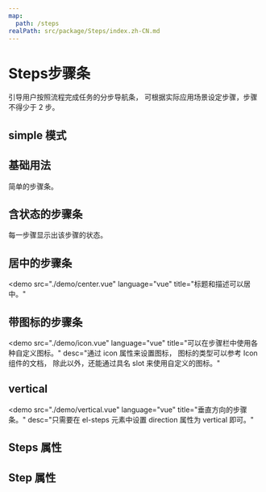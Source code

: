 ```yaml
---
map:
  path: /steps
realPath: src/package/Steps/index.zh-CN.md
---
```


# Steps步骤条

引导用户按照流程完成任务的分步导航条， 可根据实际应用场景设定步骤，步骤不得少于 2 步。

## simple 模式

<demo src="./demo/simple.vue"
  language="vue"
  desc="设置simple 属性即可实现, wait 是未完成状态，sucess 为完成状态">
</demo>

## 基础用法

简单的步骤条。

<demo src="./demo/basic.vue"
  language="vue"
  desc="设置 active 属性，接受一个 Number，表明步骤的 index，从 0 开始。 需要定宽的步骤条时，设置 space 属性即可，它接受 Number， 单位为 px， 如果不设置，则为自适应。 设置 finish-status 属性可以改变已经完成的步骤的状态">
</demo>

## 含状态的步骤条

每一步骤显示出该步骤的状态。

<demo src="./demo/status.vue"
  language="vue"
  desc="也可以使用 `title` 具名插槽，可以用`slot` 的方式来取代属性的设置， 在本文档最后的列表中有所有的插槽可供参考.">
</demo>

## 居中的步骤条

<demo src="./demo/center.vue"
  language="vue"
  title="标题和描述可以居中。"
  >
</demo>

## 带图标的步骤条

<demo src="./demo/icon.vue"
  language="vue"
  title="可以在步骤栏中使用各种自定义图标。"
  desc="通过 icon 属性来设置图标， 图标的类型可以参考 Icon 组件的文档， 除此以外，还能通过具名 slot 来使用自定义的图标。"
  >
</demo>

## vertical

<demo src="./demo/vertical.vue"
  language="vue"
  title="垂直方向的步骤条。"
  desc="只需要在 el-steps 元素中设置 direction 属性为 vertical 即可。"
  >
</demo>

## Steps 属性

<API src="./component/ScSteps.vue" lang="zh"></API>

## Step 属性

<API src="./component/ScStep.vue" lang="zh"></API>
